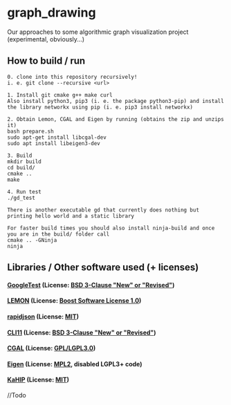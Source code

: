 # graph_drawing
Our approaches to some algorithmic graph visualization project (experimental, obviously...)

## How to build / run
```
0. clone into this repository recursively!
i. e. git clone --recursive <url>

1. Install git cmake g++ make curl
Also install python3, pip3 (i. e. the package python3-pip) and install
the library networkx using pip (i. e. pip3 install networkx)

2. Obtain Lemon, CGAL and Eigen by running (obtains the zip and unzips it)
bash prepare.sh
sudo apt-get install libcgal-dev
sudo apt install libeigen3-dev

3. Build
mkdir build
cd build/
cmake ..
make

4. Run test
./gd_test

There is another executable gd that currently does nothing but printing hello world and a static library

For faster build times you should also install ninja-build and once you are in the build/ folder call
cmake .. -GNinja
ninja
```

## Libraries / Other software used (+ licenses)
#### [GoogleTest](https://github.com/google/googletest) (License: [BSD 3-Clause "New" or "Revised"](https://choosealicense.com/licenses/bsd-3-clause/))
#### [LEMON](https://lemon.cs.elte.hu/trac/lemon) (License: [Boost Software License 1.0](https://choosealicense.com/licenses/bsl-1.0/))
#### [rapidjson](https://github.com/Tencent/rapidjson) (License: [MIT](https://choosealicense.com/licenses/mit/))
#### [CLI11](https://github.com/CLIUtils/CLI11) (License: [BSD 3-Clause "New" or "Revised"](https://choosealicense.com/licenses/bsd-3-clause/))
#### [CGAL](https://www.cgal.org/) (License: [GPL/LGPL3.0](https://www.cgal.org/license.html))
#### [Eigen](https://eigen.tuxfamily.org/) (License: [MPL2](https://www.mozilla.org/en-US/MPL/2.0/), disabled LGPL3+ code)
#### [KaHIP](https://github.com/KaHIP/KaHIP) (License: [MIT](https://choosealicense.com/licenses/mit/))

//Todo
